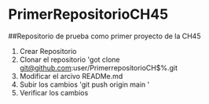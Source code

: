 # PrimerRepositorioCH45
##Repositorio de prueba como primer proyecto de la CH45

1. Crear Repositorio
2. Clonar el repositorio
'got clone git@github.com:user/PrimerrepositorioCH$%.git
3. Modificar el arcivo READMe.md
4. Subir los cambios
 'git push origin main '
5. Verificar los cambios

